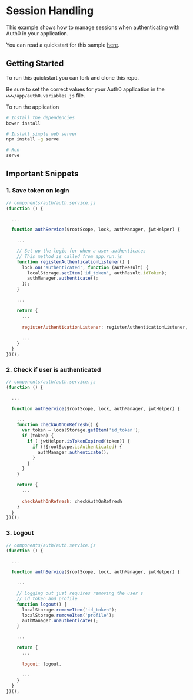 # Session Handling

This example shows how to manage sessions when authenticating with Auth0 in your application.

You can read a quickstart for this sample [here](https://auth0.com/docs/quickstart/spa/angularjs/03-session-handling).

## Getting Started

To run this quickstart you can fork and clone this repo.

Be sure to set the correct values for your Auth0 application in the `www/app/auth0.variables.js` file.

To run the application

```bash
# Install the dependencies
bower install

# Install simple web server
npm install -g serve

# Run
serve
```


## Important Snippets

### 1. Save token on login

```js
// components/auth/auth.service.js
(function () {

  ...

  function authService($rootScope, lock, authManager, jwtHelper) {

    ...

    // Set up the logic for when a user authenticates
    // This method is called from app.run.js
    function registerAuthenticationListener() {
      lock.on('authenticated', function (authResult) {
        localStorage.setItem('id_token', authResult.idToken);
        authManager.authenticate();
      });
    }

    ...

    return {
      ...
      
      registerAuthenticationListener: registerAuthenticationListener,
      
      ...
    }
  }
})();
```

### 2. Check if user is authenticated

```js
// components/auth/auth.service.js
(function () {

  ...

  function authService($rootScope, lock, authManager, jwtHelper) {

    ...
    function checkAuthOnRefresh() {
      var token = localStorage.getItem('id_token');
      if (token) {
        if (!jwtHelper.isTokenExpired(token)) {
          if (!$rootScope.isAuthenticated) {
            authManager.authenticate();
          }
        }
      }
    }

    return {
      ...
     
      checkAuthOnRefresh: checkAuthOnRefresh
    }
  }
})();
```


### 3. Logout

```js
// components/auth/auth.service.js
(function () {

  ...

  function authService($rootScope, lock, authManager, jwtHelper) {

    ...

    // Logging out just requires removing the user's
    // id_token and profile
    function logout() {
      localStorage.removeItem('id_token');
      localStorage.removeItem('profile');
      authManager.unauthenticate();
    }

    ...

    return {
      ...
      
      logout: logout,
      
      ...
    }
  }
})();
```
